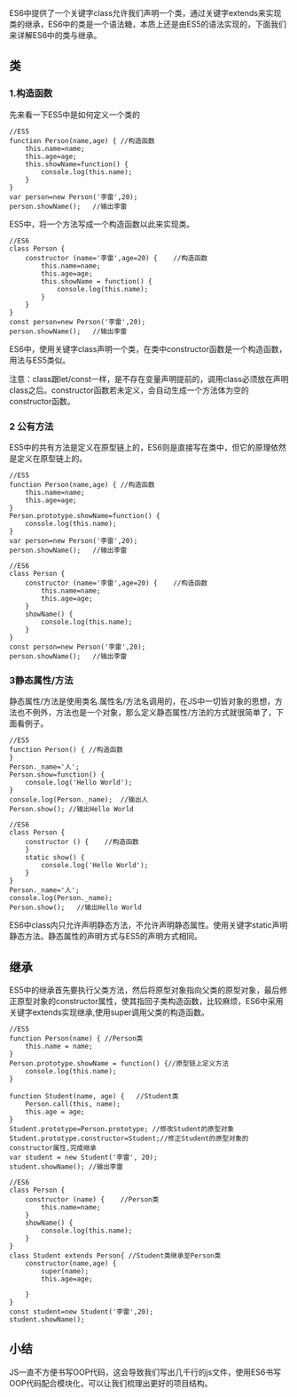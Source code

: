 ES6中提供了一个关键字class允许我们声明一个类，通过关键字extends来实现类的继承，ES6中的类是一个语法糖，本质上还是由ES5的语法实现的，下面我们来详解ES6中的类与继承。
## 类
### 1.构造函数
先来看一下ES5中是如何定义一个类的
```
//ES5
function Person(name,age) {	//构造函数
    this.name=name;
    this.age=age;
    this.showName=function() {	
        console.log(this.name);
    }
}
var person=new Person('李雷',20);
person.showName();   //输出李雷
```
ES5中，将一个方法写成一个构造函数以此来实现类。
```
//ES6
class Person {
    constructor (name='李雷',age=20) {	//构造函数
    	this.name=name;
    	this.age=age;
        this.showName = function() {
            console.log(this.name);
        }
    }
}
const person=new Person('李雷',20);
person.showName();   //输出李雷
```
ES6中，使用关键字class声明一个类，在类中constructor函数是一个构造函数，用法与ES5类似。

注意：class跟let/const一样，是不存在变量声明提前的，调用class必须放在声明class之后。constructor函数若未定义，会自动生成一个方法体为空的constructor函数。

### 2 公有方法
ES5中的共有方法是定义在原型链上的，ES6则是直接写在类中，但它的原理依然是定义在原型链上的。
```
//ES5
function Person(name,age) {	//构造函数
    this.name=name;
    this.age=age;
}
Person.prototype.showName=function() {	
    console.log(this.name);
}
var person=new Person('李雷',20);
person.showName();   //输出李雷
```
```
//ES6
class Person {
    constructor (name='李雷',age=20) {	//构造函数
    	this.name=name;
    	this.age=age;
    }
    showName() {
        console.log(this.name);
    }
}
const person=new Person('李雷',20);
person.showName();   //输出李雷
```
### 3静态属性/方法
静态属性/方法是使用类名.属性名/方法名调用的，在JS中一切皆对象的思想，方法也不例外，方法也是一个对象，那么定义静态属性/方法的方式就很简单了，下面看例子。
```
//ES5
function Person() { //构造函数
}
Person._name='人';
Person.show=function() {
    console.log('Hello World');
}
console.log(Person._name);  //输出人
Person.show(); //输出Hello World
```
```
//ES6
class Person {
    constructor () {	//构造函数
    }
    static show() {
        console.log('Hello World');
    }
}
Person._name='人';
console.log(Person._name);
Person.show();   //输出Hello World
```
ES6中class内只允许声明静态方法，不允许声明静态属性。使用关键字static声明静态方法。静态属性的声明方式与ES5的声明方式相同。
## 继承
ES5中的继承首先要执行父类方法，然后将原型对象指向父类的原型对象，最后修正原型对象的constructor属性，使其指回子类构造函数，比较麻烦，ES6中采用关键字extends实现继承,使用super调用父类的构造函数。
```
//ES5
function Person(name) { //Person类
	this.name = name;
}
Person.prototype.showName = function() {//原型链上定义方法
	console.log(this.name);
}

function Student(name, age) {   //Student类
	Person.call(this, name);
	this.age = age;
}
Student.prototype=Person.prototype; //修改Student的原型对象
Student.prototype.constructor=Student;//修正Student的原型对象的constructor属性,完成继承
var student = new Student('李雷', 20);
student.showName(); //输出李雷
```
```
//ES6
class Person {
    constructor (name) {	//Person类
		this.name=name;
	}
	showName() {
		console.log(this.name);
	}
}
class Student extends Person{ //Student类继承至Person类
	constructor(name,age) {
		super(name);
		this.age=age;
		
	}
}
const student=new Student('李雷',20);
student.showName();
```
## 小结
JS一直不方便书写OOP代码，这会导致我们写出几千行的js文件，使用ES6书写OOP代码配合模块化，可以让我们梳理出更好的项目结构。<!--更多ES6精髓如模块化请看[ES6快速入门]()。-->